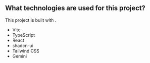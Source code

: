 ## What technologies are used for this project?

This project is built with .

- Vite
- TypeScript
- React
- shadcn-ui
- Tailwind CSS
- Gemini

